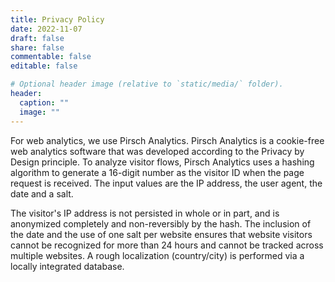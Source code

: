 ```yaml
---
title: Privacy Policy
date: 2022-11-07
draft: false
share: false
commentable: false
editable: false

# Optional header image (relative to `static/media/` folder).
header:
  caption: ""
  image: ""
---
```


For web analytics, we use Pirsch Analytics. Pirsch Analytics is a cookie-free web analytics software that was developed according to the Privacy by Design principle. To analyze visitor flows, Pirsch Analytics uses a hashing algorithm to generate a 16-digit number as the visitor ID when the page request is received. The input values are the IP address, the user agent, the date and a salt.

The visitor's IP address is not persisted in whole or in part, and is anonymized completely and non-reversibly by the hash. The inclusion of the date and the use of one salt per website ensures that website visitors cannot be recognized for more than 24 hours and cannot be tracked across multiple websites. A rough localization (country/city) is performed via a locally integrated database.
